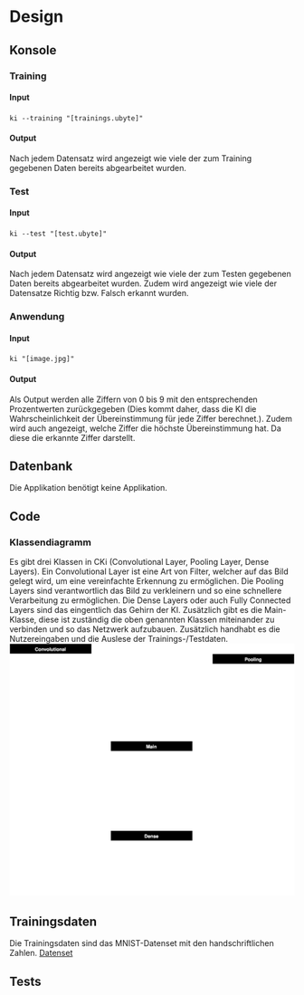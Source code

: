 # Design
## Konsole
### Training
#### Input
`ki --training "[trainings.ubyte]"`
#### Output
Nach jedem Datensatz wird angezeigt wie viele der zum Training gegebenen Daten bereits abgearbeitet wurden.
### Test
#### Input
`ki --test "[test.ubyte]"`
#### Output
Nach jedem Datensatz wird angezeigt wie viele der zum Testen gegebenen Daten bereits abgearbeitet wurden.
Zudem wird angezeigt wie viele der Datensatze Richtig bzw. Falsch erkannt wurden.
### Anwendung
#### Input
`ki "[image.jpg]"`
#### Output
Als Output werden alle Ziffern von 0 bis 9 mit den entsprechenden Prozentwerten zurückgegeben (Dies kommt daher, dass die KI die Wahrscheinlichkeit der Übereinstimmung für jede Ziffer berechnet.).
Zudem wird auch angezeigt, welche Ziffer die höchste Übereinstimmung hat. Da diese die erkannte Ziffer darstellt.
## Datenbank
Die Applikation benötigt keine Applikation.
## Code
### Klassendiagramm
Es gibt drei Klassen in CKi (Convolutional Layer, Pooling Layer, Dense Layers).
Ein Convolutional Layer ist eine Art von Filter, welcher auf das Bild gelegt wird, um eine vereinfachte Erkennung zu ermöglichen.
Die Pooling Layers sind verantwortlich das Bild zu verkleinern und so eine schnellere Verarbeitung zu ermöglichen.
Die Dense Layers oder auch Fully Connected Layers sind das eingentlich das Gehirn der KI.
Zusätzlich gibt es die Main-Klasse, diese ist zuständig die oben genannten Klassen miteinander zu verbinden und so das Netzwerk aufzubauen. Zusätzlich handhabt es die Nutzereingaben und die Auslese der Trainings-/Testdaten.
![Klassendiagramm](./assets/klassendiagramm.svg)
## Trainingsdaten
Die Trainingsdaten sind das MNIST-Datenset mit den handschriftlichen Zahlen.
[Datenset]("http://yann.lecun.com/exdb/mnist/")
## Tests

